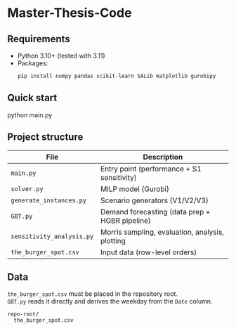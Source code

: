 # Master-Thesis-Code

## Requirements

- Python 3.10+ (tested with 3.11)
- Packages:
  ```bash
  pip install numpy pandas scikit-learn SALib matplotlib gurobipy
  
## Quick start

python main.py

## Project structure

| File | Description |
|---|---|
| `main.py`               | Entry point (performance + S1 sensitivity) |
| `solver.py`             | MILP model (Gurobi) |
| `generate_instances.py` | Scenario generators (V1/V2/V3) |
| `GBT.py`                | Demand forecasting (data prep + HGBR pipeline) |
| `sensitivity_analysis.py` | Morris sampling, evaluation, analysis, plotting |
| `the_burger_spot.csv`   | Input data (row-level orders) |


## Data

`the_burger_spot.csv` must be placed in the repository root.  
`GBT.py` reads it directly and derives the weekday from the `Date` column.

```text
repo-root/
  the_burger_spot.csv
